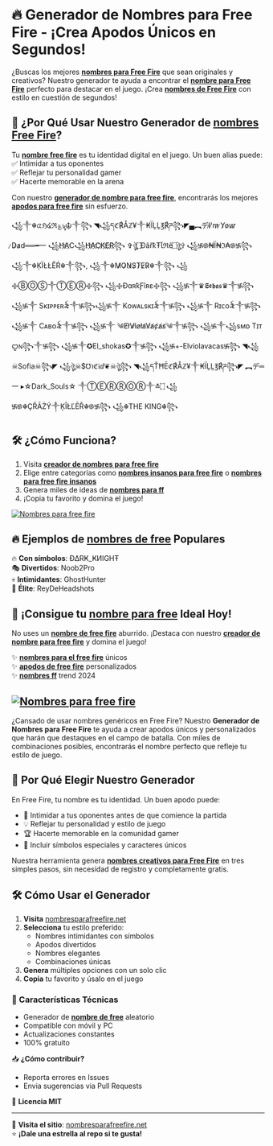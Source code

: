 # 🔥 Generador de Nombres para Free Fire - ¡Crea Apodos Únicos en Segundos!

¿Buscas los mejores **[nombres para Free Fire](https://tinyurl.com/yxn5w8b6)** que sean originales y creativos? Nuestro generador te ayuda a encontrar el **[nombre para Free Fire](https://tinyurl.com/yxn5w8b6)** perfecto para destacar en el juego. ¡Crea **[nombres de Free Fire](https://tinyurl.com/yxn5w8b6)** con estilo en cuestión de segundos!

## 🎯 ¿Por Qué Usar Nuestro Generador de **[nombres Free Fire](https://tinyurl.com/yxn5w8b6)**?

Tu **[nombre free fire](https://tinyurl.com/yxn5w8b6)** es tu identidad digital en el juego. Un buen alias puede:
✅ Intimidar a tus oponentes  
✅ Reflejar tu personalidad gamer  
✅ Hacerte memorable en la arena  

Con nuestro **[generador de nombre para free fire](https://tinyurl.com/yxn5w8b6)**, encontrarás los mejores **[apodos para free fire](https://tinyurl.com/yxn5w8b6)** sin esfuerzo.

꧁༒☬ᤂℌ໔ℜ؏ৡ☬༒꧂ ◥꧁དℭ℟Åℤ¥༒₭ÏḼḼ℥℟ཌ꧂◤▄︻デI̷'̷m̷ ̷Y̷o̷u̷r̷ ̷D̷a̷d══━一 ꧁H҉A҉C꧁H҉A҉C҉K҉E҉R҉꧂ ✞ঔৣ۝ÐâřҟŦﺂℜê۝ঔৣ✞ ꧁࿗࿌₦Ї₦ℑ₳࿌࿗꧂ ꧁༒☬ĶÏŁŁĚŔ☬༒꧂, ꧁༒☬M̷O̷N̷S̷T̷E̷R̷☬༒꧂ ꧁࿇ⒷⓄⓈ༒ⓉⒺⓇ࿇꧂ ꧁࿇ÐɑʀҟƑîʀɛ࿇꧂ ꧁࿗༒♛𝕾𝖊𝖇𝖆𝖘♛༒࿗꧂ ꧁࿗༒ Sᴋɪᴘᴘᴇʀ꫟༒࿗꧂꧁࿗༒ Kᴏᴡᴀʟsᴋɪ꫟༒࿗꧂ ꧁࿗༒ Rɪᴄᴏ꫟༒࿗꧂ ꧁࿗༒ Cᴀʙᴏ꫟༒࿗꧂ ꧁࿗༒ ༄E̸l̸V̸i̸o̸l̸a̸V̸a̸c̸a̸s̸༄༒࿗꧂ ꧁࿗༒꧁sᴍᴅ Tɪᴛꨄ︎ɴ꧂༒࿗꧂ ꧁࿗༒✪El_shokas✪༒࿗꧂ ꧁࿗+-Elviolavacas࿗꧂ ◥꧁☠︎Sofia☠︎꧂◤ ꧁ঔৣ☠︎$℧℩ℭℹ︎ⅆ❦☠︎ঔৣ꧂ ◥꧁དŤĦĒℭ℟Åℤ¥༒₭ÏḼḼ℥℟ཌ꧂◤ ︻デ═一 ▸☆Dark_Souls☆ ༒ⓉⒺⓇⓇⓄⓇ༒≛۝ ꧁࿗࿌☬ÇŘĀŻÝ༒ĶÎŁĽĒŘ☬࿌࿗꧂ ꧁☬THE KING☬꧂
## 🛠️ ¿Cómo Funciona?

1. Visita **[creador de nombres para free fire](https://tinyurl.com/yxn5w8b6)**
2. Elige entre categorías como **[nombres insanos para free fire](https://tinyurl.com/yxn5w8b6)** o **[nombres para free fire insanos](https://tinyurl.com/yxn5w8b6)**
3. Genera miles de ideas de **[nombres para ff](https://tinyurl.com/yxn5w8b6)**
4. ¡Copia tu favorito y domina el juego!

<a href="https://blogger.googleusercontent.com/img/b/R29vZ2xl/AVvXsEgFoGGqCyF3g_f-2Ik3Cu2e4GLpGmoE7svWv7McVQItdB4ny_VsMQ2pl5yX4n063994Rf0ZWnhrdvK7jcAtMYw7FQnwktZGM0b-QKtyKKHGXx5ij-jkn1MJfbaaD-diazxeUKKuWheIFlKKnE-2FZ4U4FArSKnJch08kU7dcinq9ahrWYjx9-b6ReTv0s4/s16000/garena-nombres-para-free-fire.webp"><img loading="lazy" alt="Nombres para free fire" title="Nombres para free fire" src="https://blogger.googleusercontent.com/img/b/R29vZ2xl/AVvXsEgFoGGqCyF3g_f-2Ik3Cu2e4GLpGmoE7svWv7McVQItdB4ny_VsMQ2pl5yX4n063994Rf0ZWnhrdvK7jcAtMYw7FQnwktZGM0b-QKtyKKHGXx5ij-jkn1MJfbaaD-diazxeUKKuWheIFlKKnE-2FZ4U4FArSKnJch08kU7dcinq9ahrWYjx9-b6ReTv0s4/s16000/garena-nombres-para-free-fire.webp" original="https://blogger.googleusercontent.com/img/b/R29vZ2xl/AVvXsEgFoGGqCyF3g_f-2Ik3Cu2e4GLpGmoE7svWv7McVQItdB4ny_VsMQ2pl5yX4n063994Rf0ZWnhrdvK7jcAtMYw7FQnwktZGM0b-QKtyKKHGXx5ij-jkn1MJfbaaD-diazxeUKKuWheIFlKKnE-2FZ4U4FArSKnJch08kU7dcinq9ahrWYjx9-b6ReTv0s4/s16000/garena-nombres-para-free-fire.webp"></a>

## 🔥 Ejemplos de **[nombres de free](https://tinyurl.com/yxn5w8b6)** Populares

🔥 **Con símbolos**: ÐΔRҜ_ҜИIGHŦ  
🎭 **Divertidos**: Noob2Pro  
💀 **Intimidantes**: GhostHunter  
👑 **Élite**: ReyDeHeadshots  

## 🚀 ¡Consigue tu **[nombre para free](https://tinyurl.com/yxn5w8b6)** Ideal Hoy!

No uses un **[nombre de free fire](https://tinyurl.com/yxn5w8b6)** aburrido. ¡Destaca con nuestro **[creador de nombre para free fire](https://tinyurl.com/yxn5w8b6)** y domina el juego!

✨ **[nombres para el free fire](https://tinyurl.com/yxn5w8b6)** únicos  
✨ **[apodos de free fire](https://tinyurl.com/yxn5w8b6)** personalizados  
✨ **[nombres ff](https://tinyurl.com/yxn5w8b6)** trend 2024  

<a href="https://blogger.googleusercontent.com/img/b/R29vZ2xl/AVvXsEgUlTr4wRtGxoyne7NVVx-PE6YVFu_mOq-e1qOP-HE-q5V4mm8-RZu1vC9LOrf5LvjjY5dWjyQT2vNM2LlmfvUTGU5yqlqUrhuFCqU8RfmMnMtm3-YvHJqbiQxG7S2JBVYEBK19_O6zjhrdbrbKthFlDmRKuYllMsxXG5QbnIEGByvb4UGqlcog3vmb/s16000/NombresParaFreeFire-FreeFireNombres.webp"><img loading="lazy" alt="Nombres para free fire" title="Nombres para free fire" src="https://blogger.googleusercontent.com/img/b/R29vZ2xl/AVvXsEgUlTr4wRtGxoyne7NVVx-PE6YVFu_mOq-e1qOP-HE-q5V4mm8-RZu1vC9LOrf5LvjjY5dWjyQT2vNM2LlmfvUTGU5yqlqUrhuFCqU8RfmMnMtm3-YvHJqbiQxG7S2JBVYEBK19_O6zjhrdbrbKthFlDmRKuYllMsxXG5QbnIEGByvb4UGqlcog3vmb/s16000/NombresParaFreeFire-FreeFireNombres.webp" original="https://blogger.googleusercontent.com/img/b/R29vZ2xl/AVvXsEgUlTr4wRtGxoyne7NVVx-PE6YVFu_mOq-e1qOP-HE-q5V4mm8-RZu1vC9LOrf5LvjjY5dWjyQT2vNM2LlmfvUTGU5yqlqUrhuFCqU8RfmMnMtm3-YvHJqbiQxG7S2JBVYEBK19_O6zjhrdbrbKthFlDmRKuYllMsxXG5QbnIEGByvb4UGqlcog3vmb/s16000/NombresParaFreeFire-FreeFireNombres.webp"></a>
---
¿Cansado de usar nombres genéricos en Free Fire? Nuestro **Generador de Nombres para Free Fire** te ayuda a crear apodos únicos y personalizados que harán que destaques en el campo de batalla. Con miles de combinaciones posibles, encontrarás el nombre perfecto que refleje tu estilo de juego.

## 🌟 Por Qué Elegir Nuestro Generador

En Free Fire, tu nombre es tu identidad. Un buen apodo puede:
- 🚀 Intimidar a tus oponentes antes de que comience la partida
- 💡 Reflejar tu personalidad y estilo de juego
- 🏆 Hacerte memorable en la comunidad gamer
- 🎨 Incluir símbolos especiales y caracteres únicos

Nuestra herramienta genera **[nombres creativos para Free Fire](https://tinyurl.com/yxn5w8b6)** en tres simples pasos, sin necesidad de registro y completamente gratis.

## 🛠️ Cómo Usar el Generador

1. **Visita** [nombresparafreefire.net](https://tinyurl.com/yxn5w8b6)
2. **Selecciona** tu estilo preferido:
   - Nombres intimidantes con símbolos
   - Apodos divertidos
   - Nombres elegantes
   - Combinaciones únicas
3. **Genera** múltiples opciones con un solo clic
4. **Copia** tu favorito y úsalo en el juego
### 📌 Características Técnicas

- Generador de **[nombre de free](https://tinyurl.com/yxn5w8b6)** aleatorio
- Compatible con móvil y PC
- Actualizaciones constantes
- 100% gratuito

📥 **¿Cómo contribuir?**
- Reporta errores en Issues
- Envia sugerencias via Pull Requests

📜 **Licencia MIT**

---

🔗 **Visita el sitio**: [nombresparafreefire.net](https://tinyurl.com/yxn5w8b6)  
⭐ **¡Dale una estrella al repo si te gusta!**
